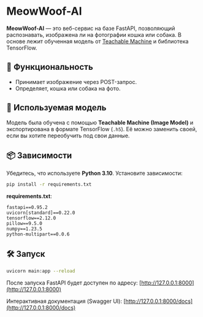 # MeowWoof-AI

**MeowWoof-AI** — это веб-сервис на базе FastAPI, позволяющий распознавать, изображена ли на фотографии кошка или собака. В основе лежит обученная модель от [Teachable Machine](https://teachablemachine.withgoogle.com/) и библиотека TensorFlow.

## 🚀 Функциональность

* Принимает изображение через POST-запрос.
* Определяет, кошка или собака на фото.

## 🧠 Используемая модель

Модель была обучена с помощью **Teachable Machine (Image Model)** и экспортирована в формате TensorFlow (`.h5`).
Её можно заменить своей, если вы хотите переобучить под свои данные.

## 📦 Зависимости

Убедитесь, что используете **Python 3.10**.
Установите зависимости:

```bash
pip install -r requirements.txt
```

**requirements.txt**:

```
fastapi==0.95.2
uvicorn[standard]==0.22.0
tensorflow==2.12.0
pillow==9.5.0
numpy==1.23.5
python-multipart==0.0.6
```

## 🛠️ Запуск

```bash
uvicorn main:app --reload
```

После запуска FastAPI будет доступен по адресу:
[http://127.0.0.1:8000](http://127.0.0.1:8000)

Интерактивная документация (Swagger UI):
[http://127.0.0.1:8000/docs](http://127.0.0.1:8000/docs)
